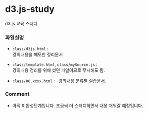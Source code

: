 # d3.js-study
d3.js 교육 스터디

### 파일설명
- `class/d3js.html` :  
강의내용을 메모한 정리문서

- `class/template.html`, `class/mySource.js` :  
강의내용 정리를 위해 썼던 파일이므로 무시해도 됨.

- `class/00.xxxx.html` :  
강의내용 분류별 실습문서.

### Comment
- 아직 미완성단계입니다. 조금씩 더 스터디하면서 내용 채워갈 예정입니다.
